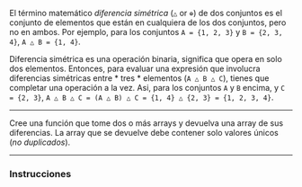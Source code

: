 El término matemático <dfn>diferencia simétrica</dfn> (`△` or `⊕`) de dos conjuntos es el conjunto de elementos que están en cualquiera de los dos conjuntos, pero no en ambos. Por ejemplo, para los conjuntos `A = {1, 2, 3}` y `B = {2, 3, 4}`, `A △ B = {1, 4}`.

Diferencia simétrica es una operación binaria, significa que opera en solo dos elementos. Entonces, para evaluar una expresión que involucra diferencias simétricas entre * tres * elementos (`A △ B △ C`), tienes que completar una operación a la vez. Asi, para los conjuntos `A` y `B` encima, y `C = {2, 3}`, `A △ B △ C = (A △ B) △ C = {1, 4} △ {2, 3} = {1, 2, 3, 4}`.

<hr>

Cree una función que tome dos o más arrays y devuelva una array de sus diferencias. La array que se devuelve debe contener solo valores únicos (*no duplicados*).

<hr>

### Instrucciones
